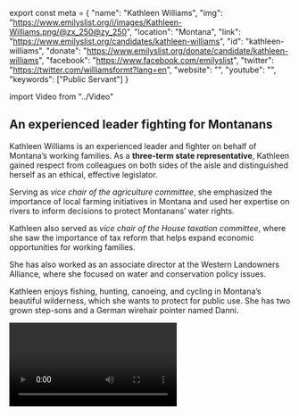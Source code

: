 export const meta = {
  "name": "Kathleen Williams",
  "img": "https://www.emilyslist.org/i/images/Kathleen-Williams.png/@zx_250@zy_250",
  "location": "Montana",
  "link": "https://www.emilyslist.org/candidates/kathleen-williams",
  "id": "kathleen-williams",
  "donate": "https://www.emilyslist.org/donate/candidate/kathleen-williams",
  "facebook": "https://www.facebook.com/emilyslist",
  "twitter": "https://twitter.com/williamsformt?lang=en",
  "website": "",
  "youtube": "",
  "keywords": ["Public Servant"]
}

import Video from "../Video"

## An experienced leader fighting for Montanans

Kathleen Williams is an experienced leader and fighter on behalf of Montana’s working families. As a **three-term state representative**, Kathleen gained respect from colleagues on both sides of the aisle and distinguished herself as an ethical, effective legislator.

Serving as _vice chair of the agriculture committee_, she emphasized the importance of local farming initiatives in Montana and used her expertise on rivers to inform decisions to protect Montanans’ water rights.

Kathleen also served as _vice chair of the House taxation committee_, where she saw the importance of tax reform that helps expand economic opportunities for working families.

She has also worked as an associate director at the Western Landowners Alliance, where she focused on water and conservation policy issues.

Kathleen enjoys fishing, hunting, canoeing, and cycling in Montana’s beautiful wilderness, which she wants to protect for public use. She has two grown step-sons and a German wirehair pointer named Danni.

<Video id="Mzc7SRb_ZZ8" />

## A champion for expanding health care and economic opportunity

Kathleen is running for Congress because she cares deeply about protecting Montanans’ health care and expanding economic opportunity. While she was in the legislature, Kathleen helped shepherd the passage of a bill that sought to ensure cancer patients are treated fairly by health insurers and able to participate in clinical trials that could lead to breakthroughs in treatment. She has released a detailed health policy plan that she will work to pass in Congress. “When I talk to people, health care is absolutely [number one]. If we didn’t have the political will before, we better get it, because we have to fix this,” she has said. Part of Kathleen’s commitment to improving health care comes from the fact that she served as a caregiver for her ailing mother when she was only 11 years old. “I know how an illness can affect a family – it’s hard. We need to make sure every family has health care,” she has said.

## An opportunity to flip a seat and flip the House

Kathleen won a crowded primary to face off against freshman incumbent Rep. Greg Gianforte, who should not only be considered dangerous because of his extreme views on health care and public lands, but also because he pleaded guilty to physically assaulting a reporter on the campaign trail during his special election. This is an opportunity to flip a seat from red to blue and help Democrats win back the House. Kathleen would be the first woman to represent Montana in Congress since the 1940s. “I had a lot of women say they were not sure a woman could win in Montana, and after a while I got blunt: ‘Well, it won’t happen if that’s what we think!’” she has said. Let’s show this champion for Montanans the full support of the EMILY’s List community and help her win this race.
